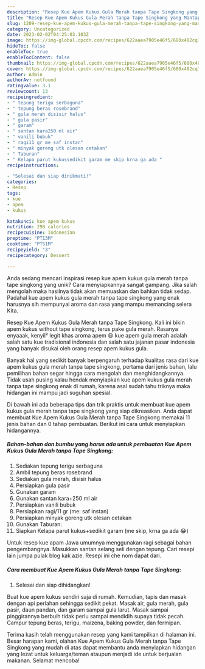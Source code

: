 ```yaml
---
description: "Resep Kue Apem Kukus Gula Merah tanpa Tape Singkong yang Mantap"
title: "Resep Kue Apem Kukus Gula Merah tanpa Tape Singkong yang Mantap"
slug: 1209-resep-kue-apem-kukus-gula-merah-tanpa-tape-singkong-yang-mantap
category: Uncategorized
date: 2023-02-02T04:25:03.103Z
image: https://img-global.cpcdn.com/recipes/622aaea7905e46f5/680x482cq70/kue-apem-kukus-gula-merah-tanpa-tape-singkong-foto-resep-utama.jpg
hideToc: false
enableToc: true
enableTocContent: false
thumbnail: https://img-global.cpcdn.com/recipes/622aaea7905e46f5/680x482cq70/kue-apem-kukus-gula-merah-tanpa-tape-singkong-foto-resep-utama.jpg
cover: https://img-global.cpcdn.com/recipes/622aaea7905e46f5/680x482cq70/kue-apem-kukus-gula-merah-tanpa-tape-singkong-foto-resep-utama.jpg
author: Admin
authorAv: notfound
ratingvalue: 3.1
reviewcount: 13
recipeingredient:
- " tepung terigu serbaguna"
- " tepung beras rosebrand"
- " gula merah disisir halus"
- " gula pasir"
- " garam"
- " santan kara250 ml air"
- " vanili bubuk"
- " ragi11 gr me saf instan"
- " minyak goreng utk olesan cetakan"
- " Taburan"
- " Kelapa parut kukussedikit garam me skip krna ga ada "
recipeinstructions:

- "Selesai dan siap dinikmati!"
categories:
- Resep
tags:
- kue
- apem
- kukus

katakunci: kue apem kukus 
nutrition: 298 calories
recipecuisine: Indonesian
preptime: "PT13M"
cooktime: "PT51M"
recipeyield: "3"
recipecategory: Dessert

---
```





Anda sedang mencari inspirasi resep kue apem kukus gula merah tanpa tape singkong yang unik? Cara menyiapkannya sangat gampang. Jika salah mengolah maka hasilnya tidak akan memuaskan dan bahkan tidak sedap. Padahal kue apem kukus gula merah tanpa tape singkong yang enak harusnya sih mempunyai aroma dan rasa yang mampu memancing selera Kita.





Resep Kue Apem Kukus Gula Merah tanpa Tape Singkong. Kali ini bikin apem kukus without tape singkong, terus pake gula merah. Rasanya enyaaak, kenyil² legit khas aroma apem 😆 kue apem gula merah adalah salah satu kue tradisional indonesia dan salah satu jajanan pasar indonesia yang banyak disukai oleh orang resep apem kukus gula.

Banyak hal yang sedikit banyak berpengaruh terhadap kualitas rasa dari kue apem kukus gula merah tanpa tape singkong, pertama dari jenis bahan, lalu pemilihan bahan segar hingga cara mengolah dan menghidangkannya. Tidak usah pusing kalau hendak menyiapkan kue apem kukus gula merah tanpa tape singkong enak di rumah, karena asal sudah tahu triknya maka hidangan ini mampu jadi suguhan spesial.






Di bawah ini ada beberapa tips dan trik praktis untuk membuat kue apem kukus gula merah tanpa tape singkong yang siap dikreasikan. Anda dapat membuat Kue Apem Kukus Gula Merah tanpa Tape Singkong memakai 11 jenis bahan dan 0 tahap pembuatan. Berikut ini cara untuk menyiapkan hidangannya.

<!--inarticleads1-->

##### Bahan-bahan dan bumbu yang harus ada untuk pembuatan Kue Apem Kukus Gula Merah tanpa Tape Singkong:

1. Sediakan  tepung terigu serbaguna
1. Ambil  tepung beras rosebrand
1. Sediakan  gula merah, disisir halus
1. Persiapkan  gula pasir
1. Gunakan  garam
1. Gunakan  santan kara+250 ml air
1. Persiapkan  vanili bubuk
1. Persiapkan  ragi/11 gr (me: saf instan)
1. Persiapkan  minyak goreng utk olesan cetakan
1. Gunakan  Taburan:
1. Siapkan  Kelapa parut kukus+sedikit garam (me skip, krna ga ada 😂)


Untuk resep kue apam Jawa umumnya menggunakan ragi sebagai bahan pengembangnya. Masukkan santan selang seli dengan tepung. Cari resepi lain jumpa pulak blog kak azie. Resepi ini che nom dapat dari. 

<!--inarticleads2-->

##### Cara membuat Kue Apem Kukus Gula Merah tanpa Tape Singkong:


1. Selesai dan siap dihidangkan!

Buat kue apem kukus sendiri saja di rumah. Kemudian, tapis dan masak dengan api perlahan sehingga sedikit pekat. Masak air, gula merah, gula pasir, daun pandan, dan garam sampai gula larut. Masak sampai pinggirannya berbuih tidak perlu sampai mendidih supaya tidak pecah. Campur tepung beras, terigu, maizena, baking powder, dan fermipan. 

Terima kasih telah menggunakan resep yang kami tampilkan di halaman ini. Besar harapan kami, olahan Kue Apem Kukus Gula Merah tanpa Tape Singkong yang mudah di atas dapat membantu anda menyiapkan hidangan yang lezat untuk keluarga/teman ataupun menjadi ide untuk berjualan makanan. Selamat mencoba!
